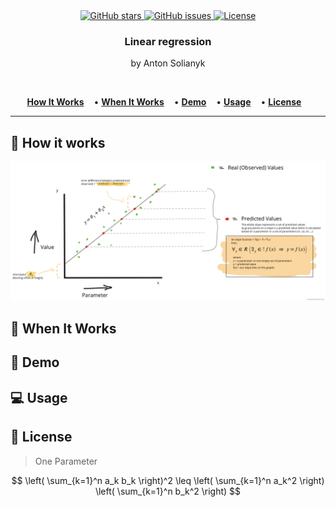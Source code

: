 <div align="center">
  <a href="https://github.com/antonio-backnotfront/linear-regression/stargazers">
    <img src="https://img.shields.io/github/stars/antonio-backnotfront/linear-regression?style=for-the-badge" alt="GitHub stars">
  </a>
  <a href="https://github.com/antonio-backnotfront/linear-regression/issues">
    <img src="https://img.shields.io/github/issues/antonio-backnotfront/linear-regression.svg?style=for-the-badge" alt="GitHub issues">
  </a>
  <a href="https://github.com/antonio-backnotfront/linear-regression/blob/main/LICENSE.txt">
    <img src="https://img.shields.io/github/license/antonio-backnotfront/linear-regression.svg?style=for-the-badge" alt="License">
  </a>
</div>

<h3 align="center">Linear regression</h3>
<p align="center">by Anton Solianyk</p>

<br/>
<p align="center">
  <a href="#-how-it-works" style="padding-right: 12px;"><strong>How It Works</strong></a> •
  <a href="#-when-it-works" style="padding-right: 12px;"><strong>When It Works</strong></a> •
  <a href="#demo" style="padding-right: 12px;"><strong>Demo</strong></a> •
  <a href="#setup" style="padding-right: 12px;"><strong>Usage</strong></a> •
  <a href="#license" style="padding-right: 12px;"><strong>License</strong></a>
</p>

---

## 📝 How it works


![img](.github/images/linear-regression-pic.png)

## 🧠 When It Works
## 📱 Demo
## 💻 Usage
## 📄 License

> One Parameter


$$
\left( \sum_{k=1}^n a_k b_k \right)^2 \leq \left( \sum_{k=1}^n a_k^2 \right) \left( \sum_{k=1}^n b_k^2 \right)
$$